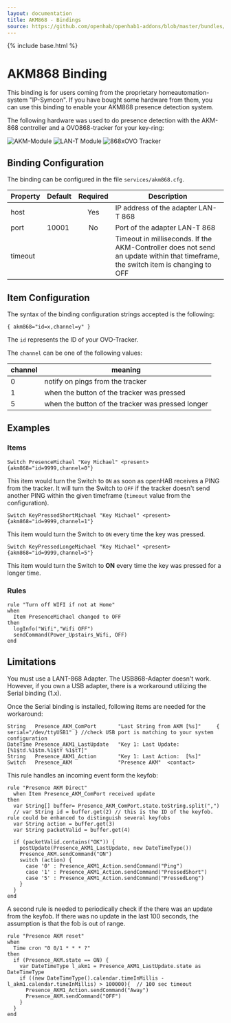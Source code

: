 ```yaml
---
layout: documentation
title: AKM868 - Bindings
source: https://github.com/openhab/openhab1-addons/blob/master/bundles/binding/org.openhab.binding.akm868/README.md
---
```


<!-- Attention authors: Do not edit directly. Please add your changes to the appropriate source repository -->

{% include base.html %}

# AKM868 Binding

This binding is for users coming from the proprietary homeautomation-system "IP-Symcon". If you have bought some hardware from them, you can use this binding to enable your AKM868 presence detection system.

The following hardware was used to do presence detection with the AKM-868 controller and a OVO868-tracker for your key-ring:

![AKM-Module](https://raw.githubusercontent.com/openhab/openhab1-addons/master/bundles/binding/org.openhab.binding.akm868/src/main/resources/AKM868.png) 
![LAN-T Module](https://raw.githubusercontent.com/openhab/openhab1-addons/master/bundles/binding/org.openhab.binding.akm868/src/main/resources/LAN-T868.png)
![868xOVO Tracker](https://raw.githubusercontent.com/openhab/openhab1-addons/master/bundles/binding/org.openhab.binding.akm868/src/main/resources/Tracker-868xOVO.png)

## Binding Configuration

The binding can be configured in the file `services/akm868.cfg`.

| Property | Default | Required | Description |
|----------|---------|:--------:|-------------|
| host     |         |   Yes    | IP address of the adapter LAN-T 868 |
| port     | 10001   |   No     | Port of the adapter LAN-T 868 |
| timeout  |         |          | Timeout in milliseconds. If the AKM-Controller does not send an update within that timeframe, the switch item is changing to OFF |

## Item  Configuration

The syntax of the binding configuration strings accepted is the following:

```
{ akm868="id=x,channel=y" }
```

The `id` represents the ID of your OVO-Tracker.

The `channel` can be one of the following values:

| channel | meaning |
|---------|---------|
| 0 | notify on pings from the tracker |
| 1 | when the button of the tracker was pressed |
| 5 | when the button of the tracker was pressed longer |


## Examples

### Items

```
Switch PresenceMichael "Key Michael" <present> {akm868="id=9999,channel=0"}
```

This item would turn the Switch to `ON` as soon as openHAB receives a PING from the tracker. It will turn the Switch to `OFF` if the tracker doesn't send another PING within the given timeframe (`timeout` value from the configuration).

```
Switch KeyPressedShortMichael "Key Michael" <present> {akm868="id=9999,channel=1"}
```

This item would turn the Switch to `ON` every time the key was pressed.

```
Switch KeyPressedLongeMichael "Key Michael" <present> {akm868="id=9999,channel=5"}
```

This item would turn the Switch to **ON** every time the key was pressed for a longer time.


### Rules


```
rule "Turn off WIFI if not at Home"
when 
  Item PresenceMichael changed to OFF	  
then 
  logInfo("Wifi","Wifi OFF") 
  sendCommand(Power_Upstairs_Wifi, OFF)
end
```

## Limitations

You must use a LANT-868 Adapter. The USB868-Adapter doesn't work.  However, if you own a USB adapter, there is a workaround utilizing the Serial binding (1.x).

Once the Serial binding is installed, following items are needed for the workaround:

```
String	 Presence_AKM_ComPort		"Last String from AKM [%s]" 	{ serial="/dev/ttyUSB1" } //check USB port is matching to your system configuration
DateTime Presence_AKM1_LastUpdate	"Key 1: Last Update:  [%1$td.%1$tm.%1$tY %1$tT]"
String   Presence_AKM1_Action 		"Key 1: Last Action:  [%s]"
Switch	 Presence_AKM				"Presence AKM"	<contact>
```

This rule handles an incoming event form the keyfob:

```
rule "Presence AKM Direct"
  when Item Presence_AKM_ComPort received update 
then
  var String[] buffer= Presence_AKM_ComPort.state.toString.split(",")
  // var String id = buffer.get(2) // this is the ID of the keyfob. rule could be enhanced to distinguish several keyfobs
  var String action = buffer.get(3)
  var String packetValid = buffer.get(4)	

  if (packetValid.contains("OK")) {
    postUpdate(Presence_AKM1_LastUpdate, new DateTimeType())
    Presence_AKM.sendCommand("ON") 
    switch (action) {
      case '0' : Presence_AKM1_Action.sendCommand("Ping")
      case '1' : Presence_AKM1_Action.sendCommand("PressedShort")
      case '5' : Presence_AKM1_Action.sendCommand("PressedLong")
    }
  }
end
```

A second rule is needed to periodically check if the there was an update from the keyfob. If there was no update in the last 100 seconds, the assumption is that the fob is out of range.

```
rule "Presence AKM reset"
when 
  Time cron "0 0/1 * * * ?"
then
  if (Presence_AKM.state == ON) {
    var DateTimeType l_akm1 = Presence_AKM1_LastUpdate.state as DateTimeType			
    if ((new DateTimeType().calendar.timeInMillis - l_akm1.calendar.timeInMillis) > 100000){  // 100 sec timeout
      Presence_AKM1_Action.sendCommand("Away")
      Presence_AKM.sendCommand("OFF")
    }
  }
end
```
